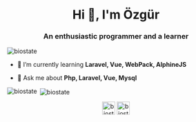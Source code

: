 <h1 align="center">Hi 👋, I'm Özgür</h1>
<h3 align="center">An enthusiastic programmer and a learner</h3>

<p align="left"> <img src="https://komarev.com/ghpvc/?username=biostate" alt="biostate" /> </p>

- 🌱 I’m currently learning **Laravel, Vue, WebPack, AlphineJS**

- 💬 Ask me about **Php, Laravel, Vue, Mysql**

<p><img align="left" src="https://github-readme-stats.vercel.app/api/top-langs/?username=biostate&layout=compact&hide=html" alt="biostate" /></p>

<p>&nbsp;<img align="center" src="https://github-readme-stats.vercel.app/api?username=biostate&show_icons=true" alt="biostate" /></p>

<p align="center">
<a href="https://codepen.io/biostate56" target="blank"><img align="center" src="https://cdn.jsdelivr.net/npm/simple-icons@3.0.1/icons/codepen.svg" alt="biostate56" height="30" width="30" /></a>
<a href="https://fb.com/biostate56" target="blank"><img align="center" src="https://cdn.jsdelivr.net/npm/simple-icons@3.0.1/icons/facebook.svg" alt="biostate56" height="30" width="30" /></a>
</p>
